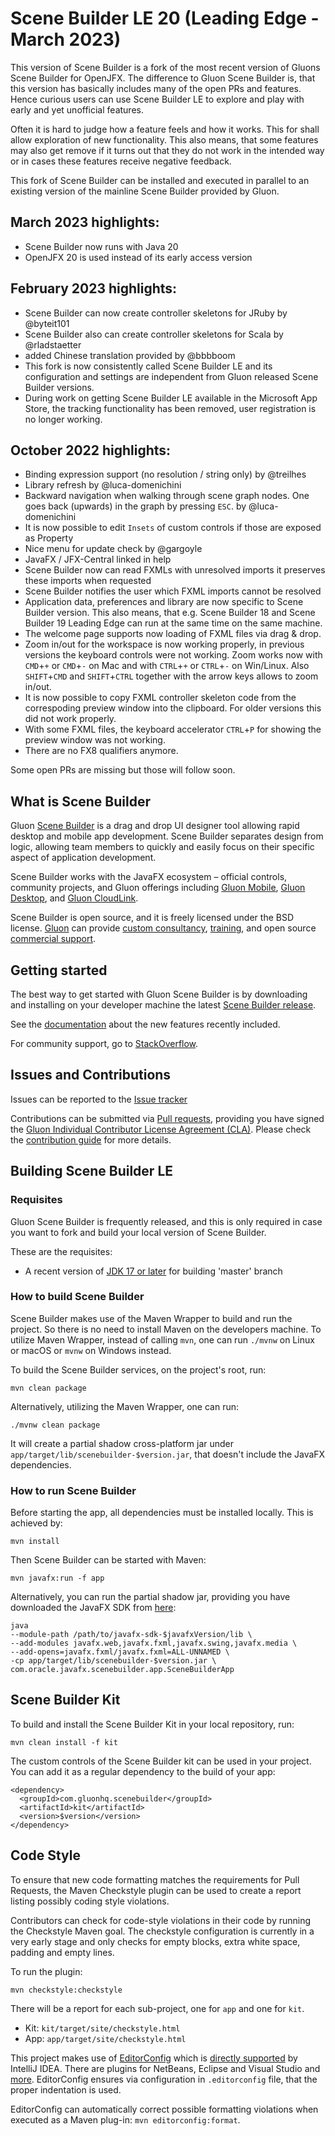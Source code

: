 # Scene Builder LE 20 (Leading Edge - March 2023)

This version of Scene Builder is a fork of the most recent version of Gluons Scene Builder for OpenJFX.
The difference to Gluon Scene Builder is, that this version has basically includes many of the open PRs and features. Hence curious users can use Scene Builder LE to explore and play with early and yet unofficial features.

Often it is hard to judge how a feature feels and how it works. This for shall allow exploration of new functionality. This also means, that some features may also get remove if it turns out that they do not work in the intended way or in cases these features receive negative feedback.

This fork of Scene Builder can be installed and executed in parallel to an existing version of the mainline Scene Builder provided by Gluon.

## March 2023 highlights:
* Scene Builder now runs with Java 20
* OpenJFX 20 is used instead of its early access version

## February 2023 highlights:

* Scene Builder can now create controller skeletons for JRuby by @byteit101
* Scene Builder also can create controller skeletons for Scala by @rladstaetter
* added Chinese translation provided by @bbbboom
* This fork is now consistently called Scene Builder LE and its configuration and settings are independent from Gluon released Scene Builder versions.
* During work on getting Scene Builder LE available in the Microsoft App Store, the tracking functionality has been removed, user registration is no longer working.

## October 2022 highlights:

* Binding expression support (no resolution / string only) by @treilhes
* Library refresh by @luca-domenichini
* Backward navigation when walking through scene graph nodes. One goes back (upwards) in the graph by pressing `ESC`. by @luca-domenichini
* It is now possible to edit `Insets` of custom controls if those are exposed as Property
* Nice menu for update check by @gargoyle
* JavaFX / JFX-Central linked in help
* Scene Builder now can read FXMLs with unresolved imports it preserves these imports when requested
* Scene Builder notifies the user which FXML imports cannot be resolved
* Application data, preferences and library are now specific to Scene Builder version. This also means, that e.g. Scene Builder 18 and Scene Builder 19 Leading Edge can run at the same time on the same machine.
* The welcome page supports now loading of FXML files via drag & drop.
* Zoom in/out for the workspace is now working properly, in previous versions the keyboard controls were not working. Zoom works now with `CMD`+`+` or `CMD`+`-` on Mac and with `CTRL`+`+` or `CTRL`+`-` on Win/Linux. Also `SHIFT`+`CMD` and `SHIFT`+`CTRL` together with the arrow keys allows to zoom in/out.
* It is now possible to copy FXML controller skeleton code from the correspoding preview window into the clipboard. For older versions this did not work properly.
* With some FXML files, the keyboard accelerator `CTRL`+`P` for showing the preview window was not working.
* There are no FX8 qualifiers anymore.

Some open PRs are missing but those will follow soon.

## What is Scene Builder ##

Gluon [Scene Builder](http://gluonhq.com/products/scene-builder/) is a drag and drop UI designer tool allowing rapid desktop and mobile app development.
Scene Builder separates design from logic, allowing team members to quickly and easily focus on their specific aspect of application development.

Scene Builder works with the JavaFX ecosystem – official controls, community projects, and Gluon offerings including
[Gluon Mobile](http://gluonhq.com/products/mobile),
[Gluon Desktop](http://gluonhq.com/products/desktop), and
[Gluon CloudLink](http://gluonhq.com/products/cloudlink).

Scene Builder is open source, and it is freely licensed under the BSD license.
[Gluon](http://gluonhq.com) can provide [custom consultancy](http://gluonhq.com/services/consulting/), [training](http://gluonhq.com/services/training/), and open source [commercial support](http://gluonhq.com/services/commercial-support/).

## Getting started ##

The best way to get started with Gluon Scene Builder is by downloading and installing on your developer machine the latest 
[Scene Builder release](http://gluonhq.com/products/scene-builder/#download).

See the [documentation](http://docs.gluonhq.com/scenebuilder/) about the new features recently included.

For community support, go to [StackOverflow](https://stackoverflow.com/questions/tagged/scenebuilder).

## Issues and Contributions ##

Issues can be reported to the [Issue tracker](https://github.com/gluonhq/scenebuilder/issues/)

Contributions can be submitted via [Pull requests](https://github.com/gluonhq/scenebuilder/pulls/), 
providing you have signed the [Gluon Individual Contributor License Agreement (CLA)](https://cla.gluonhq.com). Please check the [contribution guide](CONTRIBUTING.md) for more details.

## Building Scene Builder LE ##

### Requisites ###

Gluon Scene Builder is frequently released, and this is only required in case you want to fork and build your local version of Scene Builder.

These are the requisites:

* A recent version of [JDK 17 or later](https://www.oracle.com/technetwork/java/javase/downloads/index.html) for building 'master' branch

### How to build Scene Builder ###

Scene Builder makes use of the Maven Wrapper to build and run the project. So there is no need to install Maven on the developers machine. To utilize Maven Wrapper, instead of calling `mvn`, one can run `./mvnw` on Linux or macOS or `mvnw` on Windows instead.

To build the Scene Builder services, on the project's root, run:

`mvn clean package`

Alternatively, utilizing the Maven Wrapper, one can run:

`./mvnw clean package`

It will create a partial shadow cross-platform jar under `app/target/lib/scenebuilder-$version.jar`, that doesn't include the JavaFX dependencies.

### How to run Scene Builder ###

Before starting the app, all dependencies must be installed locally.
This is achieved by:

`mvn install`

Then Scene Builder can be started with Maven:

`mvn javafx:run -f app`

Alternatively, you can run the partial shadow jar, providing you have downloaded the JavaFX SDK from [here](https://gluonhq.com/products/javafx/):

```
java 
--module-path /path/to/javafx-sdk-$javafxVersion/lib \
--add-modules javafx.web,javafx.fxml,javafx.swing,javafx.media \
--add-opens=javafx.fxml/javafx.fxml=ALL-UNNAMED \
-cp app/target/lib/scenebuilder-$version.jar \
com.oracle.javafx.scenebuilder.app.SceneBuilderApp
```

## Scene Builder Kit ##

To build and install the Scene Builder Kit in your local repository, run:

`mvn clean install -f kit`

The custom controls of the Scene Builder kit can be used in your project.
You can add it as a regular dependency to the build of your app:

```
<dependency>
  <groupId>com.gluonhq.scenebuilder</groupId>
  <artifactId>kit</artifactId>
  <version>$version</version>
</dependency>
```

## Code Style

To ensure that new code formatting matches the requirements for Pull Requests,
the Maven Checkstyle plugin can be used to create a report listing possibly coding 
style violations.

Contributors can check for code-style violations in their code by running the Checkstyle Maven goal. The checkstyle configuration is currently in a very early stage and only checks for empty blocks, extra white space, padding and empty lines.

To run the plugin:

```
mvn checkstyle:checkstyle
```

There will be a report for each sub-project, one for `app` and one for `kit`.

* Kit: `kit/target/site/checkstyle.html`
* App: `app/target/site/checkstyle.html`

This project makes use of [EditorConfig](https://editorconfig.org/) which is [directly supported](https://editorconfig.org/#pre-installed) by IntelliJ IDEA. There are plugins for NetBeans, Eclipse and Visual Studio and [more](https://editorconfig.org/#download). EditorConfig ensures via configuration in `.editorconfig` file, that the proper indentation is used.

EditorConfig can automatically correct possible formatting violations when executed as a Maven plug-in: `mvn editorconfig:format`.

